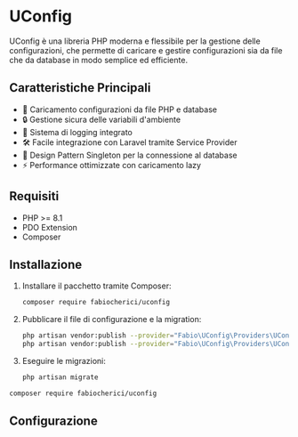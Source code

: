 # UConfig

UConfig è una libreria PHP moderna e flessibile per la gestione delle configurazioni, che permette di caricare e gestire configurazioni sia da file che da database in modo semplice ed efficiente.

## Caratteristiche Principali

- 🔄 Caricamento configurazioni da file PHP e database
- 🔒 Gestione sicura delle variabili d'ambiente
- 📝 Sistema di logging integrato
- 🛠 Facile integrazione con Laravel tramite Service Provider
- 🎯 Design Pattern Singleton per la connessione al database
- ⚡ Performance ottimizzate con caricamento lazy

## Requisiti

- PHP >= 8.1
- PDO Extension
- Composer

## Installazione

1. Installare il pacchetto tramite Composer:

   ```bash
   composer require fabiocherici/uconfig
   ```

2. Pubblicare il file di configurazione e la migration:

   ```bash
   php artisan vendor:publish --provider="Fabio\UConfig\Providers\UConfigServiceProvider" --tag="config"
   php artisan vendor:publish --provider="Fabio\UConfig\Providers\UConfigServiceProvider" --tag="migrations"
   ```

3. Eseguire le migrazioni:

   ```bash
   php artisan migrate
   ```

```bash
composer require fabiocherici/uconfig
```

## Configurazione

### 
